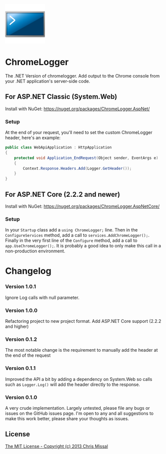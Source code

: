 ![logo](/src/ChromeLogger/icon128.png)

# ChromeLogger

The .NET Version of chromelogger. Add output to the Chrome console from your .NET 
application's server-side code.

## For ASP.NET Classic (System.Web)
Install with NuGet: https://nuget.org/packages/ChromeLogger.AspNet/

### Setup

At the end of your request, you'll need to set the custom ChromeLogger header, here's an example:

```csharp
public class WebApiApplication : HttpApplication
{
    protected void Application_EndRequest(Object sender, EventArgs e)
    {
        Context.Response.Headers.Add(Logger.GetHeader());
    }
}
```

## For ASP.NET Core (2.2.2 and newer)
Install with NuGet: https://nuget.org/packages/ChromeLogger.AspNetCore/

### Setup

In your `Startup` class add a `using ChromeLogger;` line. Then in the `ConfigureServices` method, add a call to `services.AddChromeLogger();`. Finally in the very first line of the `Configure` method, add a call to `app.UseChromeLogger();`. It is probably a good idea to only make this call in a non-production environment.

# Changelog
### Version 1.0.1

Ignore Log calls with null parameter.

### Version 1.0.0

Refactoring project to new project format. Add ASP.NET Core support (2.2.2 and higher)

### Version 0.1.2

The most notable change is the requirement to manually add the header at the end of the request

### Version 0.1.1

Improved the API a bit by adding a dependency on System.Web so calls such as 
`Logger.Log()` will add the header directly to the response.

### Version 0.1.0

A very crude implementation. Largely untested, please file any bugs or issues
on the GitHub issues page. I'm open to any and all suggestions to make this
work better, please share your thoughts as issues.

## License

[The MIT License - Copyright (c) 2013 Chris Missal](/license.txt)
